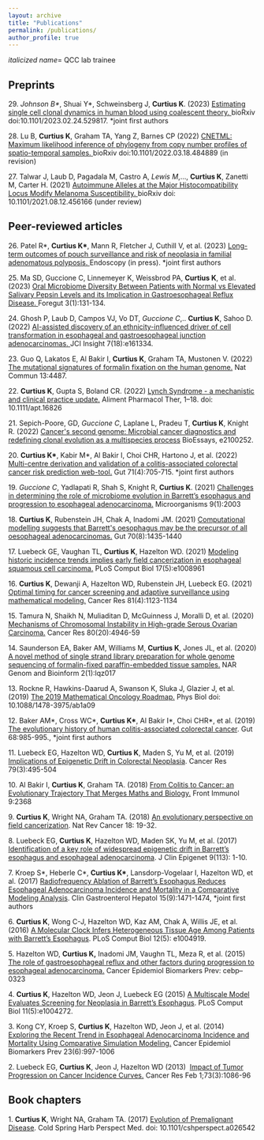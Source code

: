 ```yaml
---
layout: archive
title: "Publications"
permalink: /publications/
author_profile: true
---
```

<i>italicized name</i>= QCC lab trainee
<h2>Preprints</h2>
<p>29.  <i>Johnson B*</i>, Shuai Y*, Schweinsberg J, <strong>Curtius K</strong>. (2023) <a href="https://www.biorxiv.org/content/10.1101/2023.02.24.529817v1" target="_blank">Estimating single cell clonal dynamics in human blood using coalescent theory. </a> bioRxiv doi:10.1101/2023.02.24.529817. *joint first authors
<p>28.  Lu B, <strong>Curtius K</strong>, Graham TA, Yang Z, Barnes CP (2022) <a href="https://www.biorxiv.org/content/10.1101/2022.03.18.484889v1" target="_blank"> CNETML: Maximum likelihood inference of phylogeny from copy number profiles of spatio-temporal samples. </a> bioRxiv doi:10.1101/2022.03.18.484889 (in revision)
<p>27.  Talwar J, Laub D, Pagadala M, Castro A, <i>Lewis M</i>,..., <strong>Curtius K</strong>, Zanetti M, Carter H. (2021) <a href="https://www.biorxiv.org/content/10.1101/2021.08.12.456166v1.abstract" target="_blank"> Autoimmune Alleles at the Major Histocompatibility Locus Modify Melanoma Susceptibility. </a> bioRxiv doi: 10.1101/2021.08.12.456166 (under review)


<h2>Peer-reviewed articles</h2>
<p>26.  Patel R*, <strong>Curtius K*</strong>, Mann R, Fletcher J, Cuthill V, et al. (2023) <a href="https://www.thieme-connect.com/products/ejournals/abstract/10.1055/a-2038-0541" target="_blank"> Long-term outcomes of pouch surveillance and risk of neoplasia in familial adenomatous polyposis. </a> Endoscopy (in press). *joint first authors
<p>25. Ma SD, Guccione C, Linnemeyer K, Weissbrod PA, <strong>Curtius K</strong>, et al. (2023) <a href="https://journals.sagepub.com/doi/abs/10.1177/26345161221127439" target="_blank"> Oral Microbiome Diversity Between Patients with Normal vs Elevated Salivary Pepsin Levels and its Implication in Gastroesophageal Reflux Disease. </a> Foregut 3(1):131-134.
<p>24.  Ghosh P, Laub D, Campos VJ, Vo DT, <i>Guccione C</i>,.. <strong>Curtius K</strong>, Sahoo D. (2022) <a href="https://insight.jci.org/articles/view/161334" target="_blank"> AI-assisted discovery of an ethnicity-influenced driver of cell transformation in esophageal and gastroesophageal junction adenocarcinomas. </a> JCI Insight 7(18):e161334.
<p>23.  Guo Q, Lakatos E, Al Bakir I, <strong>Curtius K</strong>, Graham TA, Mustonen V. (2022) <a href="https://www.nature.com/articles/s41467-022-32041-5" target="_blank"> The mutational signatures of formalin fixation on the human genome.</a> Nat Commun 13:4487.
<p>22. <strong>Curtius K</strong>, Gupta S, Boland CR. (2022) <a href="https://onlinelibrary.wiley.com/doi/abs/10.1111/apt.16826" target="_blank">  Lynch Syndrome - a mechanistic and clinical practice update.</a> Aliment Pharmacol Ther, 1–18. doi: 10.1111/apt.16826
<p>21. Sepich-Poore, GD, <i>Guccione C</i>, Laplane L, Pradeu T,  <strong>Curtius K</strong>, Knight R. (2022) <a href="https://doi.org/10.1002/bies.202100252" target="_blank"> Cancer's second genome: Microbial cancer diagnostics and redefining clonal evolution as a multispecies process</a> BioEssays, e2100252.
</p><p>20. <strong>Curtius K*</strong>, Kabir M*, Al Bakir I, Choi CHR, Hartono J, et al. (2022) <a href="https://gut.bmj.com/content/71/4/705.abstract" target="_blank"> Multi-centre derivation and validation of a colitis-associated colorectal cancer risk prediction web-tool.</a> Gut 71(4):705-715. *joint first authors
<p>19. <i>Guccione C</i>, Yadlapati R, Shah S, Knight R, <strong>Curtius K</strong>. (2021) <a href="https://www.mdpi.com/2076-2607/9/10/2003" target="_blank"> Challenges in determining the role of microbiome evolution in Barrett’s esophagus and progression to esophageal adenocarcinoma.</a> Microorganisms 9(1):2003
<p>18. <strong>Curtius K</strong>, Rubenstein JH, Chak A, Inadomi JM. (2021) <a href="https://gut.bmj.com/content/70/8/1435.long" target="_blank"> Computational modelling suggests that Barrett's oesophagus may be the precursor of all oesophageal adenocarcinomas.</a> Gut 70(8):1435-1440 
</p><p>17. Luebeck GE, Vaughan TL, <strong>Curtius K</strong>, Hazelton WD. (2021) <a href="https://journals.plos.org/ploscompbiol/article?id=10.1371/journal.pcbi.1008961" target="_blank"> Modeling historic incidence trends implies early field cancerization in esophageal squamous cell carcinoma.</a> PLoS Comput Biol 17(5):e1008961
</p><p>16. <strong>Curtius K</strong>, Dewanji A, Hazelton WD, Rubenstein JH, Luebeck EG. (2021) <a href="https://cancerres.aacrjournals.org/content/81/4/1123.short" target="_blank"> Optimal timing for cancer screening and adaptive surveillance using mathematical modeling.</a> Cancer Res 81(4):1123-1134 
</p><p>15. Tamura N, Shaikh N, Muliaditan D, McGuinness J, Moralli D, et al. (2020) <a href="https://cancerres.aacrjournals.org/content/80/22/4946.long" target="_blank">Mechanisms of Chromosomal Instability in High-grade Serous Ovarian Carcinoma.</a> Cancer Res 80(20):4946-59</p>
<p>14. Saunderson EA, Baker AM, Williams M, <strong>Curtius K</strong>,  Jones JL, et al. (2020) <a href="https://academic.oup.com/nargab/article/2/1/lqz017/5678524" target="_blank">A novel method of single strand library preparation for whole genome sequencing of formalin-fixed paraffin-embedded tissue samples.</a> NAR Genom and Bioinform 2(1):lqz017
</p><p>13.  Rockne R, Hawkins-Daarud A, Swanson K, Sluka J, Glazier J, et al. (2019)  <a href="https://iopscience.iop.org/article/10.1088/1478-3975/ab1a09/meta" target="_blank">The 2019 Mathematical Oncology Roadmap.</a> Phys Biol doi: 10.1088/1478-3975/ab1a09 
</p><p>12.  Baker AM*, Cross WC*, <strong>Curtius K*</strong>, Al Bakir I*, Choi CHR*, et al. (2019)  <a href="https://gut.bmj.com/content/68/6/985.abstract" target="_blank">The evolutionary history of human colitis-associated colorectal cancer</a>. Gut 68:985-995.,  *joint first authors
</p><p>11.  Luebeck EG, Hazelton WD, <strong>Curtius K</strong>, Maden S, Yu M, et al. (2019) <a href="http://cancerres.aacrjournals.org/content/early/2018/12/19/0008-5472.CAN-18-1682.full-text.pdf" target="_blank">Implications of Epigenetic Drift in Colorectal Neoplasia</a>. Cancer Res 79(3):495-504
</p><p>10.  Al Bakir I, <strong>Curtius K</strong>, Graham TA. (2018) <a href="https://www.frontiersin.org/articles/10.3389/fimmu.2018.02368/full" target="_blank">From Colitis to Cancer: an Evolutionary Trajectory That Merges Maths and Biology.</a> Front Immunol 9:2368
</p><p>9.  <strong>Curtius K</strong>, Wright NA, Graham TA. (2018) <a href="https://www.nature.com/articles/nrc.2017.102" target="_blank">An evolutionary perspective on field cancerization</a>. Nat Rev Cancer 18: 19-32.
</p><p>8.  Luebeck EG, <strong>Curtius K</strong>, Hazelton WD, Maden SK, Yu M, et al. (2017) <a href="https://clinicalepigeneticsjournal.biomedcentral.com/articles/10.1186/s13148-017-0409-4" target="_blank">Identification of a key role of widespread epigenetic drift in Barrett’s esophagus and esophageal adenocarcinoma</a>. J Clin Epigenet 9(113): 1-10. </p>
<p>7. Kroep S*, Heberle C*, <strong>Curtius K*</strong>,  Lansdorp-Vogelaar I, Hazelton WD, et al. (2017) <a href="https://www.gastrojournal.org/article/S1542-3565(17)30019-8/abstract" target="_blank">Radiofrequency Ablation of Barrett’s Esophagus Reduces Esophageal Adenocarcinoma Incidence and Mortality in a Comparative Modeling Analysis</a>. Clin Gastroenterol Hepatol 15(9):1471-1474, *joint first authors</p>
<p>6. <strong>Curtius K</strong>, Wong C-J, Hazelton WD, Kaz AM, Chak A, Willis JE, et al. (2016) <a href="http://journals.plos.org/ploscompbiol/article?id=10.1371/journal.pcbi.1004919" target="_blank">A Molecular Clock Infers Heterogeneous Tissue Age Among Patients with Barrett’s Esophagus</a>. PLoS Comput Biol 12(5): e1004919. </p>
<p>5. Hazelton WD, <strong>Curtius K,</strong> Inadomi JM, Vaughn TL, Meza R, et al. (2015) <a href="http://cebp.aacrjournals.org/content/early/2015/06/10/1055-9965.EPI-15-0323-T" target="_blank">The role of gastroesophageal reflux and other factors during progression to esophageal adenocarcinoma.</a> Cancer Epidemiol Biomarkers Prev: cebp–0323<br/></p>
<p>4. <strong>Curtius K</strong>, Hazelton WD, Jeon J, Luebeck EG (2015) <a href="http://journals.plos.org/ploscompbiol/article?id=10.1371/journal.pcbi.1004272" target="_blank">A Multiscale Model Evaluates Screening for Neoplasia in Barrett’s Esophagus</a>. PLoS Comput Biol 11(5):e1004272. </p>
<p>3. Kong CY, Kroep S, <strong>Curtius K</strong>, Hazelton WD, Jeon J, et al. (2014) <a href="http://cebp.aacrjournals.org/content/23/6/997.long" target="_blank">Exploring the Recent Trend in Esophageal Adenocarcinoma Incidence and Mortality Using Comparative Simulation Modeling.</a> Cancer Epidemiol Biomarkers Prev 23(6):997-1006</p>
<p>2. Luebeck EG, <strong>Curtius K</strong>, Jeon J, Hazelton WD (2013)  <a href="http://cancerres.aacrjournals.org/cgi/pmidlookup?view=long&amp;pmid=23054397" target="_blank">Impact of Tumor Progression on Cancer Incidence Curves.</a> Cancer Res Feb 1;73(3):1086-96</p>

<h2>Book chapters</h2>

<p>1.  <strong>Curtius K</strong>, Wright NA, Graham TA. (2017) <a href="http://perspectivesinmedicine.cshlp.org/content/early/2017/05/09/cshperspect.a026542.abstract" target="_blank">Evolution of Premalignant Disease</a>. Cold Spring Harb Perspect Med. doi: 10.1101/cshperspect.a026542 </p>


